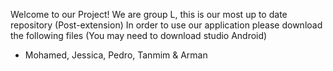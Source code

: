 Welcome to our Project!
We are group L, this is our most up to date repository (Post-extension)
In order to use our application please download the following files
(You may need to download studio Android)

- Mohamed, Jessica, Pedro, Tanmim & Arman